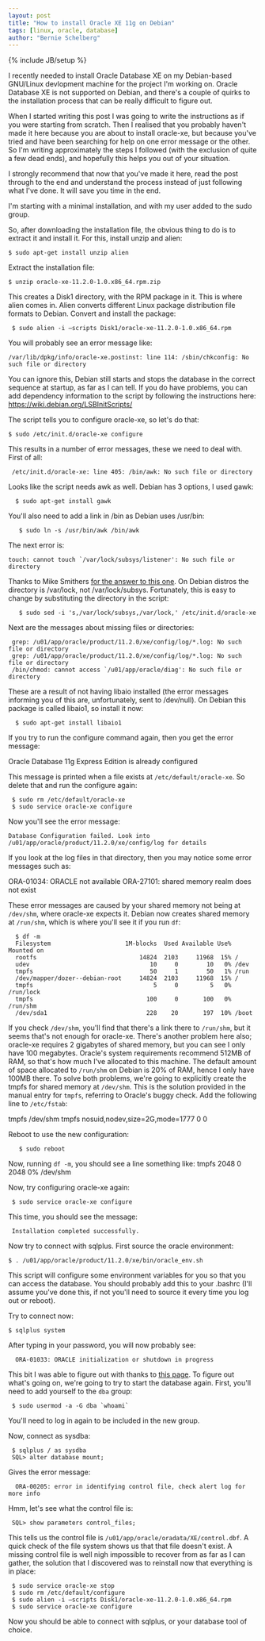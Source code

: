```yaml
---
layout: post
title: "How to install Oracle XE 11g on Debian"
tags: [linux, oracle, database]
author: "Bernie Schelberg"
---
```

{% include JB/setup %}

I recently needed to install Oracle Database XE on my Debian-based GNU/Linux devlopment machine for the project I'm working on. Oracle Database XE is not supported on Debian, and there's a couple of quirks to the installation process that can be really difficult to figure out.

<!--end excerpt-->

When I started writing this post I was going to write the instructions as if you were starting from scratch. Then I realised that you probably haven't made it here because you are about to install oracle-xe, but because you've tried and have been searching for help on one error message or the other. So I'm writing approximately the steps I followed (with the exclusion of quite a few dead ends), and hopefully this helps you out of your situation.

I strongly recommend that now that you've made it here, read the post through to the end and understand the process instead of just following what I've done. It will save you time in the end.

I'm starting with a minimal installation, and with my user added to the sudo group.

So, after downloading the installation file, the obvious thing to do is to extract it and install it. For this, install unzip and alien:

    $ sudo apt-get install unzip alien

Extract the installation file:

	$ unzip oracle-xe-11.2.0-1.0.x86_64.rpm.zip

This creates a Disk1 directory, with the RPM package in it. This is where alien comes in. Alien converts different Linux package distribution file formats to Debian. Convert and install the package:

     $ sudo alien -i –scripts Disk1/oracle-xe-11.2.0-1.0.x86_64.rpm

You will probably see an error message like:

    /var/lib/dpkg/info/oracle-xe.postinst: line 114: /sbin/chkconfig: No such file or directory

You can ignore this, Debian still starts and stops the database in the correct sequence at startup, as far as I can tell. If you do have problems, you can add dependency information to the script by following the instructions here: https://wiki.debian.org/LSBInitScripts/

The script tells you to configure oracle-xe, so let's do that:

    $ sudo /etc/init.d/oracle-xe configure

This results in a number of error messages, these we need to deal with. First of all:

     /etc/init.d/oracle-xe: line 405: /bin/awk: No such file or directory

Looks like the script needs awk as well. Debian has 3 options, I used gawk:

      $ sudo apt-get install gawk

You'll also need to add a link in /bin as Debian uses /usr/bin:

       $ sudo ln -s /usr/bin/awk /bin/awk

The next error is:

    touch: cannot touch `/var/lock/subsys/listener': No such file or directory

Thanks to Mike Smithers [for the answer to this one](http://mikesmithers.wordpress.com/2011/11/26/installing-oracle-11gxe-on-mint-and-ubuntu/). On Debian distros the directory is /var/lock, not /var/lock/subsys. Fortunately, this is easy to change by substituting the directory in the script:

       $ sudo sed -i 's,/var/lock/subsys,/var/lock,' /etc/init.d/oracle-xe

Next are the messages about missing files or directories:

     grep: /u01/app/oracle/product/11.2.0/xe/config/log/*.log: No such file or directory
     grep: /u01/app/oracle/product/11.2.0/xe/config/log/*.log: No such file or directory
     /bin/chmod: cannot access `/u01/app/oracle/diag': No such file or directory

These are a result of not having libaio installed (the error messages informing you of this are, unfortunately, sent to /dev/null). On Debian this package is called libaio1, so install it now:

      $ sudo apt-get install libaio1

If you try to run the configure command again, then you get the error message:

   Oracle Database 11g Express Edition is already configured

This message is printed when a file exists at `/etc/default/oracle-xe`. So delete that and run the configure again:

     $ sudo rm /etc/default/oracle-xe
     $ sudo service oracle-xe configure

Now you'll see the error message:

    Database Configuration failed. Look into /u01/app/oracle/product/11.2.0/xe/config/log for details

If you look at the log files in that directory, then you may notice some error messages such as:

   ORA-01034: ORACLE not available
   ORA-27101: shared memory realm does not exist

These error messages are caused by your shared memory not being at `/dev/shm`, where oracle-xe expects it. Debian now creates shared memory at `/run/shm`, which is where you'll see it if you run `df`:

      $ df -m
      Filesystem                     1M-blocks  Used Available Use% Mounted on 
      rootfs                             14824  2103     11968  15% / 
      udev                                  10     0        10   0% /dev 
      tmpfs                                 50     1        50   1% /run 
      /dev/mapper/dozer--debian-root     14824  2103     11968  15% / 
      tmpfs                                  5     0         5   0% /run/lock 
      tmpfs                                100     0       100   0% /run/shm 
      /dev/sda1                            228    20       197  10% /boot 

If you check `/dev/shm`, you'll find that there's a link there to `/run/shm`, but it seems that's not enough for oracle-xe. There's another problem here also; oracle-xe requires 2 gigabytes of shared memory, but you can see I only have 100 megabytes. Oracle's system requirements recommend 512MB of RAM, so that's how much I've allocated to this machine. The default amount of space allocated to `/run/shm` on Debian is 20% of RAM, hence I only have 100MB there. To solve both problems, we're going to explicitly create the tmpfs for shared memory at `/dev/shm`. This is the solution provided in the manual entry for `tmpfs`, referring to Oracle's buggy check. Add the following line to `/etc/fstab`:

   tmpfs		/dev/shm	tmpfs	nosuid,nodev,size=2G,mode=1777	0	0

Reboot to use the new configuration:

       $ sudo reboot

Now, running `df -m`, you should see a line something like:
     tmpfs                               2048     0      2048   0% /dev/shm

Now, try configuring oracle-xe again:

     $ sudo service oracle-xe configure

This time, you should see the message:

     Installation completed successfully.

Now try to connect with sqlplus. First source the oracle environment:

    $ . /u01/app/oracle/product/11.2.0/xe/bin/oracle_env.sh

This script will configure some environment variables for you so that you can access the database. You should probably add this to your .bashrc (I'll assume you've done this, if not you'll need to source it every time you log out or reboot).

Try to connect now:

    $ sqlplus system

After typing in your password, you will now probably see:

      ORA-01033: ORACLE initialization or shutdown in progress

This bit I was able to figure out with thanks to [this page](http://www.dbmotive.com/ora-01033-oracle-initialization-or-shutdown-in-progress/). To figure out what's going on, we're going to try to start the database again. First, you'll need to add yourself to the `dba` group:

     $ sudo usermod -a -G dba `whoami`

You'll need to log in again to be included in the new group.

Now, connect as sysdba:

     $ sqlplus / as sysdba
     SQL> alter database mount;

Gives the error message:

      ORA-00205: error in identifying control file, check alert log for more info

Hmm, let's see what the control file is:

     SQL> show parameters control_files;

This tells us the control file is `/u01/app/oracle/oradata/XE/control.dbf`. A quick check of the file system shows us that that file doesn't exist. A missing control file is well nigh impossible to recover from as far as I can gather, the solution that I discovered was to reinstall now that everything is in place:

     $ sudo service oracle-xe stop
     $ sudo rm /etc/default/configure
     $ sudo alien -i –scripts Disk1/oracle-xe-11.2.0-1.0.x86_64.rpm 
     $ sudo service oracle-xe configure

Now you should be able to connect with sqlplus, or your database tool of choice.
